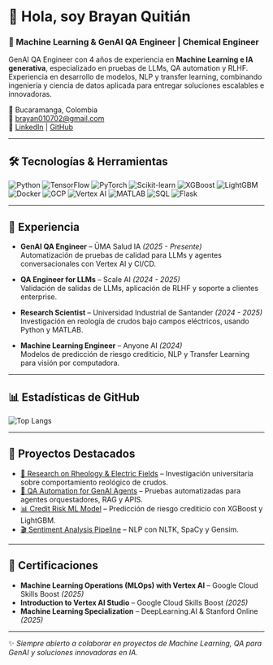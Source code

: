 # 👋 Hola, soy Brayan Quitián  

### 🚀 Machine Learning & GenAI QA Engineer | Chemical Engineer  

GenAI QA Engineer con 4 años de experiencia en **Machine Learning e IA generativa**, especializado en pruebas de LLMs, QA automation y RLHF. Experiencia en desarrollo de modelos, NLP y transfer learning, combinando ingeniería y ciencia de datos aplicada para entregar soluciones escalables e innovadoras.  

📍 Bucaramanga, Colombia  
📧 brayan010702@gmail.com  
🔗 [LinkedIn](https://www.linkedin.com/in/brayan010702/) | [GitHub](https://github.com/Brayan010702)  

---

## 🛠️ Tecnologías & Herramientas  

![Python](https://img.shields.io/badge/Python-3776AB?style=flat&logo=python&logoColor=white)
![TensorFlow](https://img.shields.io/badge/TensorFlow-FF6F00?style=flat&logo=tensorflow&logoColor=white)
![PyTorch](https://img.shields.io/badge/PyTorch-EE4C2C?style=flat&logo=pytorch&logoColor=white)
![Scikit-learn](https://img.shields.io/badge/Scikit--learn-F7931E?style=flat&logo=scikit-learn&logoColor=white)
![XGBoost](https://img.shields.io/badge/XGBoost-EB5B2C?style=flat)
![LightGBM](https://img.shields.io/badge/LightGBM-02569B?style=flat)
![Docker](https://img.shields.io/badge/Docker-2496ED?style=flat&logo=docker&logoColor=white)
![GCP](https://img.shields.io/badge/Google%20Cloud-4285F4?style=flat&logo=googlecloud&logoColor=white)
![Vertex AI](https://img.shields.io/badge/Vertex%20AI-34A853?style=flat&logo=googlecloud&logoColor=white)
![MATLAB](https://img.shields.io/badge/MATLAB-0076A8?style=flat&logo=mathworks&logoColor=white)
![SQL](https://img.shields.io/badge/SQL-025E8C?style=flat&logo=postgresql&logoColor=white)
![Flask](https://img.shields.io/badge/Flask-000000?style=flat&logo=flask&logoColor=white)

---

## 💼 Experiencia  

- **GenAI QA Engineer** – ÜMA Salud IA *(2025 - Presente)*  
  Automatización de pruebas de calidad para LLMs y agentes conversacionales con Vertex AI y CI/CD.  

- **QA Engineer for LLMs** – Scale AI *(2024 - 2025)*  
  Validación de salidas de LLMs, aplicación de RLHF y soporte a clientes enterprise.  

- **Research Scientist** – Universidad Industrial de Santander *(2024 - 2025)*  
  Investigación en reología de crudos bajo campos eléctricos, usando Python y MATLAB.  

- **Machine Learning Engineer** – Anyone AI *(2024)*  
  Modelos de predicción de riesgo crediticio, NLP y Transfer Learning para visión por computadora.  

---

## 📊 Estadísticas de GitHub  

![Top Langs](https://github-readme-stats.vercel.app/api/top-langs/?username=Brayan010702&layout=compact&theme=radical)  

---

## 🚀 Proyectos Destacados

- [🔬 Research on Rheology & Electric Fields](#) – Investigación universitaria sobre comportamiento reológico de crudos.  
- [🤖 QA Automation for GenAI Agents](#) – Pruebas automatizadas para agentes orquestadores, RAG y APIS.  
- [📊 Credit Risk ML Model](#) – Predicción de riesgo crediticio con XGBoost y LightGBM.  
- [🎬 Sentiment Analysis Pipeline](#) – NLP con NLTK, SpaCy y Gensim.  

---

## 📜 Certificaciones

- **Machine Learning Operations (MLOps) with Vertex AI** – Google Cloud Skills Boost *(2025)*  
- **Introduction to Vertex AI Studio** – Google Cloud Skills Boost *(2025)*  
- **Machine Learning Specialization** – DeepLearning.AI & Stanford Online *(2025)*  

---

✨ *Siempre abierto a colaborar en proyectos de Machine Learning, QA para GenAI y soluciones innovadoras en IA.*  


<!--
**Brayan010702/Brayan010702** is a ✨ _special_ ✨ repository because its `README.md` (this file) appears on your GitHub profile.

Here are some ideas to get you started:

- 🔭 I’m currently working on ...
- 🌱 I’m currently learning ...
- 👯 I’m looking to collaborate on ...
- 🤔 I’m looking for help with ...
- 💬 Ask me about ...
- 📫 How to reach me: ...
- 😄 Pronouns: ...
- ⚡ Fun fact: ...
-->
